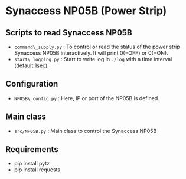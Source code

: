 Synaccess NP05B (Power Strip)
=============================

## Scripts to read Synaccess NP05B
- `command\_supply.py` : To control or read the status of the power strip Synaccess NP05B interactively. It will print 0(=OFF) or 0(=ON).
- `start\_logging.py` : Start to write log in `./log` with a time interval (default:1sec).

## Configuration
- `NP05B\_config.py` : Here, IP or port of the NP05B is defined.

## Main class
- `src/NP05B.py` : Main class to control the Synaccess NP05B 


## Requirements
- pip install pytz
- pip install requests
